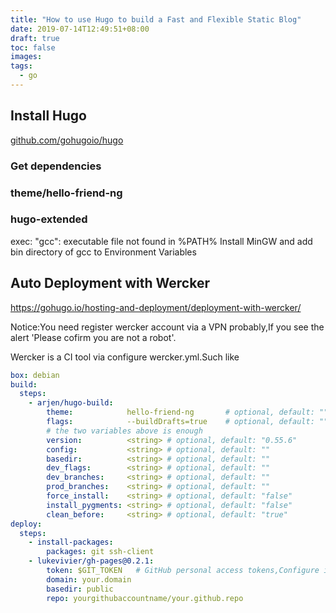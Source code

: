 ```yaml
---
title: "How to use Hugo to build a Fast and Flexible Static Blog"
date: 2019-07-14T12:49:51+08:00
draft: true
toc: false
images:
tags:
  - go
---
```


## Install Hugo
[github.com/gohugoio/hugo](https://github.com/gohugoio/hugo)



### Get dependencies

### theme/hello-friend-ng

### hugo-extended
exec: "gcc": executable file not found in %PATH%
Install MinGW and add bin directory of gcc to Environment Variables

## Auto Deployment with Wercker
https://gohugo.io/hosting-and-deployment/deployment-with-wercker/

Notice:You need register wercker account via a VPN probably,If you see the alert 'Please cofirm you are not a robot'.

Wercker is a CI tool via configure wercker.yml.Such like
```yml
box: debian
build:
  steps:
    - arjen/hugo-build:
		theme:            hello-friend-ng		# optional, default: ""
		flags:            --buildDrafts=true	# optional, default: ""
		# the two variables above is enough
		version:          <string> # optional, default: "0.55.6"
		config:           <string> # optional, default: ""
		basedir:          <string> # optional, default: ""
		dev_flags:        <string> # optional, default: ""
		dev_branches:     <string> # optional, default: ""
		prod_branches:    <string> # optional, default: ""
		force_install:    <string> # optional, default: "false"
		install_pygments: <string> # optional, default: "false"
		clean_before:     <string> # optional, default: "true"
deploy:
  steps:
    - install-packages:
        packages: git ssh-client
    - lukevivier/gh-pages@0.2.1:
        token: $GIT_TOKEN	# GitHub personal access tokens,Configure in Application environment variables
        domain: your.domain
        basedir: public
        repo: yourgithubaccountname/your.github.repo
```